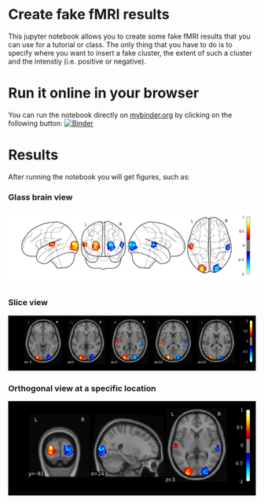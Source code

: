 # Create fake fMRI results

This jupyter notebook allows you to create some fake fMRI results that you can use for a tutorial or class. The only thing that you have to do is to specify where you want to insert a fake cluster, the extent of such a cluster and the intenstiy (i.e. positive or negative).

# Run it online in your browser

You can run the notebook directly on [mybinder.org](mybinder.org) by clicking on the following button: [![Binder](http://mybinder.org/badge.svg)](http://mybinder.org/repo/miykael/create_fake_fmri_results)

# Results

After running the notebook you will get figures, such as:

### Glass brain view

<img src="pictures/glass.png">

### Slice view

<img src="pictures/slices.png">

### Orthogonal view at a specific location
<img src="pictures/ortho.png">
